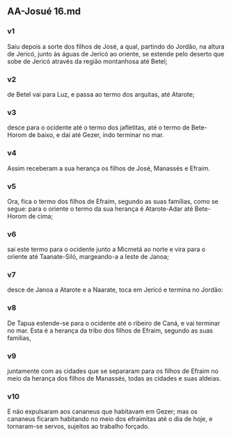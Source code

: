 ## AA-Josué 16.md
### v1
 Saiu depois a sorte dos filhos de José, a qual, partindo do Jordão, na altura de Jericó, junto às águas de Jericó ao oriente, se estende pelo deserto que sobe de Jericó através da região montanhosa até Betel;
### v2
 de Betel vai para Luz, e passa ao termo dos arquitas, até Atarote;
### v3
 desce para o ocidente até o termo dos jafletitas, até o termo de Bete-Horom de baixo, e daí até Gezer, indo terminar no mar.
### v4
 Assim receberam a sua herança os filhos de José, Manassés e Efraim.
### v5
 Ora, fica o termo dos filhos de Efraim, segundo as suas famílias, como se segue: para o oriente o termo da sua herança é Atarote-Adar até Bete-Horom de cima;
### v6
 sai este termo para o ocidente junto a Micmetá ao norte e vira para o oriente até Taanate-Siló, margeando-a a leste de Janoa;
### v7
 desce de Janoa a Atarote e a Naarate, toca em Jericó e termina no Jordão:
### v8
 De Tapua estende-se para o ocidente até o ribeiro de Caná, e vai terminar no mar. Esta é a herança da tribo dos filhos de Efraim, segundo as suas famílias,
### v9
 juntamente com as cidades que se separaram para os filhos de Efraim no meio da herança dos filhos de Manassés, todas as cidades e suas aldeias.
### v10
 E não expulsaram aos cananeus que habitavam em Gezer; mas os cananeus ficaram habitando no meio dos efraimitas até o dia de hoje, e tornaram-se servos, sujeitos ao trabalho forçado.
